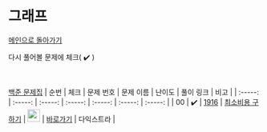 # 그래프

[메인으로 돌아가기](https://github.com/dmswldk28/baekjoon)

다시 풀어볼 문제에 체크( :heavy_check_mark: )

<br>


[백준 문제집](https://www.acmicpc.net/workbook/view/7135)
|          순번          |        체크         |        문제 번호         |        문제 이름         |         난이도          |        풀이 링크         |          비고          |
| :-----: | :-----: | :-----: | :-----: | :-----: | :-----: | :-----: |
| 00 |  :heavy_check_mark:  | <a href="https://www.acmicpc.net/problem/1916" target="_blank">1916</a> | <a href="https://www.acmicpc.net/problem/1916" target="_blank">최소비용 구하기</a> | <img height="25px" width="25px" src="https://static.solved.ac/tier_small/11.svg"/> | <a href="./../graph/G5_1916.java">바로가기</a> | 다익스트라 |